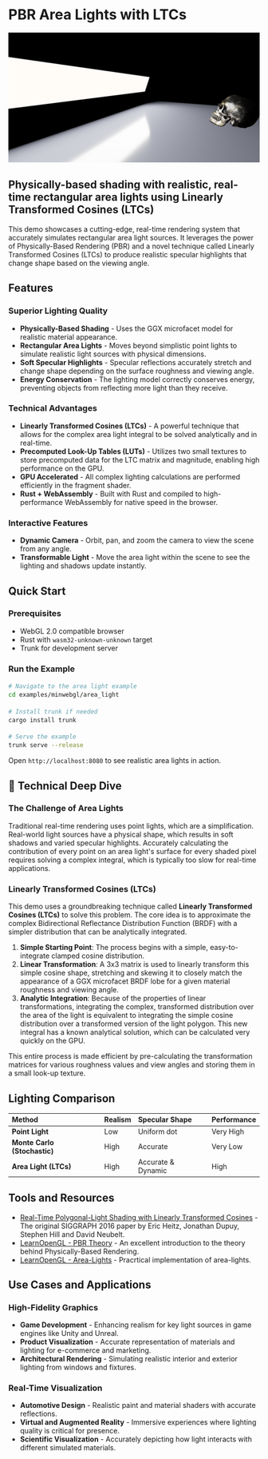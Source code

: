 # PBR Area Lights with LTCs

![alt text](showcase.png)

## Physically-based shading with realistic, real-time rectangular area lights using Linearly Transformed Cosines (LTCs)

This demo showcases a cutting-edge, real-time rendering system that accurately simulates rectangular area light sources. It leverages the power of Physically-Based Rendering (PBR) and a novel technique called Linearly Transformed Cosines (LTCs) to produce realistic specular highlights that change shape based on the viewing angle.

## Features

### Superior Lighting Quality

- **Physically-Based Shading** - Uses the GGX microfacet model for realistic material appearance.
- **Rectangular Area Lights** - Moves beyond simplistic point lights to simulate realistic light sources with physical dimensions.
- **Soft Specular Highlights** - Specular reflections accurately stretch and change shape depending on the surface roughness and viewing angle.
- **Energy Conservation** - The lighting model correctly conserves energy, preventing objects from reflecting more light than they receive.

### Technical Advantages

- **Linearly Transformed Cosines (LTCs)** - A powerful technique that allows for the complex area light integral to be solved analytically and in real-time.
- **Precomputed Look-Up Tables (LUTs)** - Utilizes two small textures to store precomputed data for the LTC matrix and magnitude, enabling high performance on the GPU.
- **GPU Accelerated** - All complex lighting calculations are performed efficiently in the fragment shader.
- **Rust + WebAssembly** - Built with Rust and compiled to high-performance WebAssembly for native speed in the browser.

### Interactive Features

- **Dynamic Camera** - Orbit, pan, and zoom the camera to view the scene from any angle.
- **Transformable Light** - Move the area light within the scene to see the lighting and shadows update instantly.

## Quick Start

### Prerequisites

- WebGL 2.0 compatible browser
- Rust with `wasm32-unknown-unknown` target
- Trunk for development server

### Run the Example

```bash
# Navigate to the area light example
cd examples/minwebgl/area_light

# Install trunk if needed
cargo install trunk

# Serve the example
trunk serve --release
```

Open `http://localhost:8080` to see realistic area lights in action.

## 🔧 Technical Deep Dive

### The Challenge of Area Lights

Traditional real-time rendering uses point lights, which are a simplification. Real-world light sources have a physical shape, which results in soft shadows and varied specular highlights. Accurately calculating the contribution of every point on an area light's surface for every shaded pixel requires solving a complex integral, which is typically too slow for real-time applications.

### Linearly Transformed Cosines (LTCs)

This demo uses a groundbreaking technique called **Linearly Transformed Cosines (LTCs)** to solve this problem. The core idea is to approximate the complex Bidirectional Reflectance Distribution Function (BRDF) with a simpler distribution that can be analytically integrated.

1. **Simple Starting Point**: The process begins with a simple, easy-to-integrate clamped cosine distribution.
2. **Linear Transformation**: A 3x3 matrix is used to linearly transform this simple cosine shape, stretching and skewing it to closely match the appearance of a GGX microfacet BRDF lobe for a given material roughness and viewing angle.
3. **Analytic Integration**: Because of the properties of linear transformations, integrating the complex, transformed distribution over the area of the light is equivalent to integrating the simple cosine distribution over a transformed version of the light polygon. This new integral has a known analytical solution, which can be calculated very quickly on the GPU.

This entire process is made efficient by pre-calculating the transformation matrices for various roughness values and view angles and storing them in a small look-up texture.

## Lighting Comparison

| Method | Realism | Specular Shape | Performance |
| :--- | :--- | :--- | :--- |
| **Point Light** | Low | Uniform dot | Very High |
| **Monte Carlo (Stochastic)** | High | Accurate | Very Low |
| **Area Light (LTCs)** | High | Accurate & Dynamic | High |

## Tools and Resources

- [Real-Time Polygonal-Light Shading with Linearly Transformed Cosines](https://eheitzresearch.wordpress.com/415-2/) - The original SIGGRAPH 2016 paper by Eric Heitz, Jonathan Dupuy, Stephen Hill and David Neubelt.
- [LearnOpenGL - PBR Theory](https://learnopengl.com/PBR/Theory) - An excellent introduction to the theory behind Physically-Based Rendering.
- [LearnOpenGL - Area-Lights](https://learnopengl.com/Guest-Articles/2022/Area-Lights) - Pracrtical implementation of area-lights.

## Use Cases and Applications

### High-Fidelity Graphics

- **Game Development** - Enhancing realism for key light sources in game engines like Unity and Unreal.
- **Product Visualization** - Accurate representation of materials and lighting for e-commerce and marketing.
- **Architectural Rendering** - Simulating realistic interior and exterior lighting from windows and fixtures.

### Real-Time Visualization

- **Automotive Design** - Realistic paint and material shaders with accurate reflections.
- **Virtual and Augmented Reality** - Immersive experiences where lighting quality is critical for presence.
- **Scientific Visualization** - Accurately depicting how light interacts with different simulated materials.
